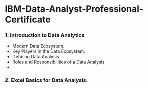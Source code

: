 # **IBM-Data-Analyst-Professional-Certificate** 

### **1. Introduction to Data Analytics**
+ Modern Data Ecosystem.
+ Key Players in the Data Ecosystem.
+ Defining Data Analysis. 
+ Roles and Responsibilities of a Data Analysis
+ 
### **2. Excel Basics for Data Analysis.** 
### 
###
###
###
